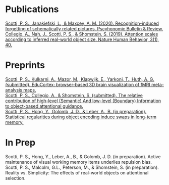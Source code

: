 # Publications
<a href="https://paulscotti.github.io/pubs/scotti_janakiefski_maxcey_2020.pdf">Scotti, P. S., Janakiefski, L., & Maxcey, A. M. (2020). Recognition-induced forgetting of schematically related pictures. Pscyhonomic Bulletin & Review.</a>
<br>
<a href="https://paulscotti.github.io/pubs/collegio_nah_scotti_shomstein_2019.pdf">Collegio, A., Nah, J., Scotti, P. S., & Shomstein, S. (2019). Attention scales according to inferred real-world object size. Nature Human Behavior, 3(1), 40.</a>

# Preprints
<a href="https://github.com/openjournals/jose-papers/blob/jose.00072/jose.00072/10.21105.jose.00072.pdf">Scotti, P. S., Kulkarni, A., Mazor, M., Klapwijk, E., Yarkoni, T., Huth, A. G. (submitted). EduCortex: browser-based 3D brain visualization of fMRI meta-analysis maps.</a>
<br>
<a href="https://psyarxiv.com/yxqju/">Scotti, P. S., Collegio, A., & Shomstein, S. (submitted). The relative contribution of high-level (Semantic) And low-level (Boundary) Information to object-based attentional guidance.</a>
<br>
<a href="https://psyarxiv.com/9pxc6/">Scotti, P. S., Hong, Y., Golomb, J. D., & Leber, A., B. (in preparation). Statistical regularities during object encoding induce swaps in long-term memory.</a>

# In Prep
Scotti, P. S., Hong, Y., Leber, A., B., & Golomb, J. D. (in preparation). Active maintenance of visual working memory items underlies repulsion bias.
<br>
Scotti, P. S., Malcolm, G.L., Peterson, M., & Shomstein, S. (in preparation). Reality vs. Simplicity: The effects of real-world objects on attentional selection.


